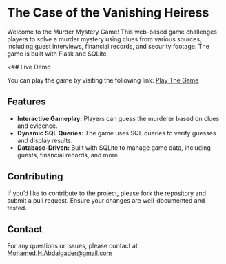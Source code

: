 # The Case of the Vanishing Heiress

Welcome to the Murder Mystery Game! This web-based game challenges players to solve a murder mystery using clues from various sources, including guest interviews, financial records, and security footage. The game is built with Flask and SQLite.

<## Live Demo

You can play the game by visiting the following link:
[Play The Game](https://modhtom32.pythonanywhere.com/guess)

## Features

- **Interactive Gameplay:** Players can guess the murderer based on clues and evidence.
- **Dynamic SQL Queries:** The game uses SQL queries to verify guesses and display results.
- **Database-Driven:** Built with SQLite to manage game data, including guests, financial records, and more.

## Contributing

If you’d like to contribute to the project, please fork the repository and submit a pull request. Ensure your changes are well-documented and tested.

## Contact

For any questions or issues, please contact at Mohamed.H.Abdalgader@gmail.com

